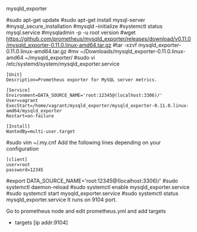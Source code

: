 mysqld_exporter

#sudo apt-get update
#sudo apt-get install mysql-server
#mysql_secure_installation
#mysqld –initialize
#systemctl status mysql.service
#mysqladmin -p -u root version
#wget https://github.com/prometheus/mysqld_exporter/releases/download/v0.11.0/mysqld_exporter-0.11.0.linux-amd64.tar.gz
#tar -xzvf mysqld_exporter-0.11.0.linux-amd64.tar.gz
#mv ~/Downloads/mysqld_exporter-0.11.0.linux-amd64 ~/mysqld_exporter/
#sudo vi /etc/systemd/system/mysqld_exporter.service
```
[Unit]
Description=Prometheus exporter for MySQL server metrics.

[Service]
Environment=DATA_SOURCE_NAME='root:12345@(localhost:3306)/'
User=vagrant
ExecStart=/home/vagrant/mysqld_exporter/mysqld_exporter-0.11.0.linux-amd64/mysqld_exporter
Restart=on-failure

[Install]
WantedBy=multi-user.target
```
#sudo vim ~/.my.cnf
Add the following lines depending on your configuration

```
[client]
user=root
password=12345
```
#export DATA_SOURCE_NAME='root:12345@(localhost:3306)/'
#sudo systemctl daemon-reload
#sudo systemctl enable mysqld_exporter.service
#sudo systemctl start mysqld_exporter.service
#sudo systemctl status mysqld_exporter.service
It runs on 9104 port.

Go to prometheus node and edit prometheus.yml and add targets
- targets [ip addr:9104]